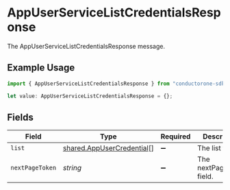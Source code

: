 # AppUserServiceListCredentialsResponse

The AppUserServiceListCredentialsResponse message.

## Example Usage

```typescript
import { AppUserServiceListCredentialsResponse } from "conductorone-sdk-typescript/sdk/models/shared";

let value: AppUserServiceListCredentialsResponse = {};
```

## Fields

| Field                                                                         | Type                                                                          | Required                                                                      | Description                                                                   |
| ----------------------------------------------------------------------------- | ----------------------------------------------------------------------------- | ----------------------------------------------------------------------------- | ----------------------------------------------------------------------------- |
| `list`                                                                        | [shared.AppUserCredential](../../../sdk/models/shared/appusercredential.md)[] | :heavy_minus_sign:                                                            | The list field.                                                               |
| `nextPageToken`                                                               | *string*                                                                      | :heavy_minus_sign:                                                            | The nextPageToken field.                                                      |